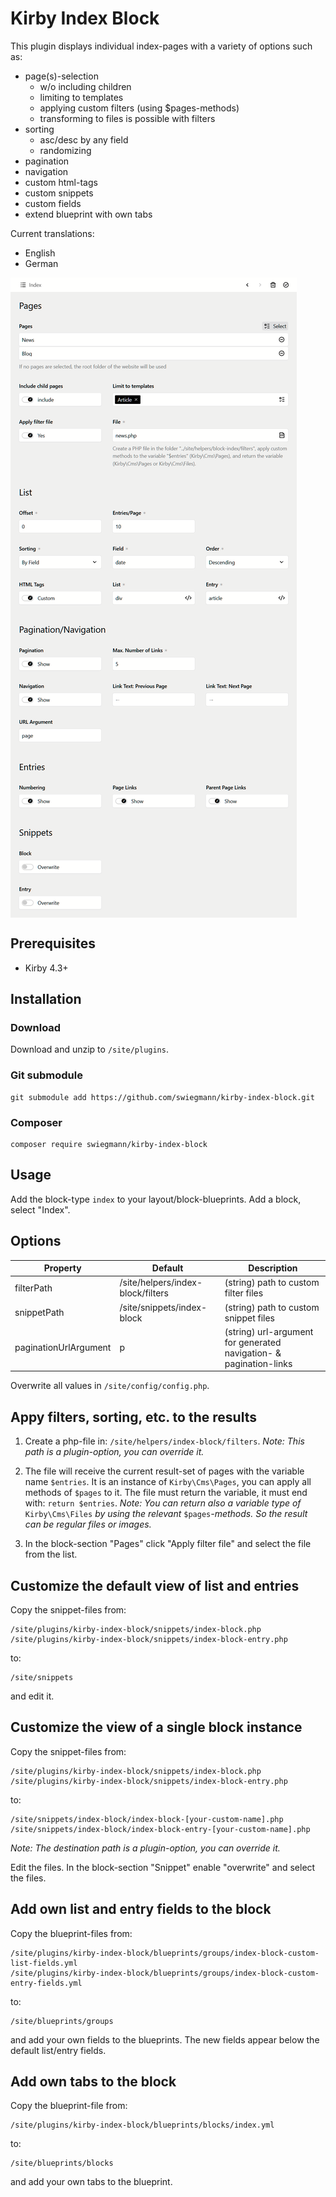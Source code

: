 # Kirby Index Block

This plugin displays individual index-pages with a variety of options such as:

* page(s)-selection
  * w/o including children
  * limiting to templates
  * applying custom filters (using $pages-methods)
  * transforming to files is possible with filters
* sorting
  * asc/desc by any field
  * randomizing
* pagination
* navigation
* custom html-tags
* custom snippets
* custom fields
* extend blueprint with own tabs

Current translations:

- English
- German

<a href="kirby-index-block.png">
    <img src="kirby-index-block.png" align="center" alt="Block preview">
</a>

## Prerequisites

* Kirby 4.3+

## Installation

### Download

Download and unzip to `/site/plugins`.

### Git submodule

```
git submodule add https://github.com/swiegmann/kirby-index-block.git
```

### Composer

```
composer require swiegmann/kirby-index-block
```

## Usage

Add the block-type `index` to your layout/block-blueprints.
Add a block, select "Index".

## Options

| Property              | Default                           | Description                                                        |
| --------------------- | --------------------------------- | ------------------------------------------------------------------ |
| filterPath            | /site/helpers/index-block/filters | (string) path to custom filter files                               |
| snippetPath           | /site/snippets/index-block        | (string) path to custom snippet files                              |
| paginationUrlArgument | p                                 | (string) url-argument for generated navigation- & pagination-links |

Overwrite all values in `/site/config/config.php`.

## Appy filters, sorting, etc. to the results

1. Create a php-file in: `/site/helpers/index-block/filters`.
   *Note: This path is a plugin-option, you can override it.*

2. The file will receive the current result-set of pages with the variable name `$entries`. It is an instance of `Kirby\Cms\Pages`, you can apply all methods of `$pages` to it.
   The file must return the variable, it must end with: `return $entries`.
   *Note: You can return also a variable type of* `Kirby\Cms\Files` *by using the relevant* `$pages`*-methods. So the result can be regular files or images.*

3. In the block-section "Pages" click "Apply filter file" and select the file from the list.

## Customize the default view of list and entries

Copy the snippet-files from:

```
/site/plugins/kirby-index-block/snippets/index-block.php
/site/plugins/kirby-index-block/snippets/index-block-entry.php
```

to:

```
/site/snippets
```

and edit it.

## Customize the view of a single block instance

Copy the snippet-files from:

```
/site/plugins/kirby-index-block/snippets/index-block.php
/site/plugins/kirby-index-block/snippets/index-block-entry.php
```

to:

```
/site/snippets/index-block/index-block-[your-custom-name].php
/site/snippets/index-block/index-block-entry-[your-custom-name].php
```

*Note: The destination path is a plugin-option, you can override it.*

Edit the files.
In the block-section "Snippet" enable "overwrite" and select the files.

## Add own list and entry fields to the block

Copy the blueprint-files from:

```
/site/plugins/kirby-index-block/blueprints/groups/index-block-custom-list-fields.yml
/site/plugins/kirby-index-block/blueprints/groups/index-block-custom-entry-fields.yml
```

to:

```
/site/blueprints/groups
```

and add your own fields to the blueprints.
The new fields appear below the default list/entry fields.

## Add own tabs to the block

Copy the blueprint-file from:

```
/site/plugins/kirby-index-block/blueprints/blocks/index.yml
```

to:

```
/site/blueprints/blocks
```

and add your own tabs to the blueprint.